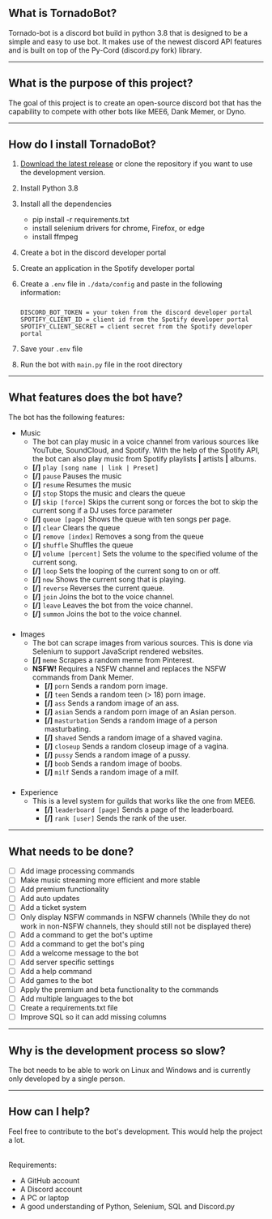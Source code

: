 ## What is TornadoBot?
Tornado-bot is a discord bot build in python 3.8 that is designed to be a simple and easy to use bot. It makes use of 
the newest discord API features and is built on top of the Py-Cord (discord.py fork) library.

---

## What is the purpose of this project?
The goal of this project is to create an open-source discord bot that has the capability to compete with other bots like
MEE6, Dank Memer, or Dyno.

---

## How do I install TornadoBot?
 1. [Download the latest release](https://github.com/staubtornado/tornado-bot/releases) or clone the repository if you want to use the development version.
 2. Install Python 3.8
 3. Install all the dependencies 
    - pip install -r requirements.txt
    - install selenium drivers for chrome, Firefox, or edge
    - install ffmpeg
 4. Create a bot in the discord developer portal
 5. Create an application in the Spotify developer portal
 6. Create a `.env` file in `./data/config` and paste in the following information:

    #####

        DISCORD_BOT_TOKEN = your token from the discord developer portal
        SPOTIFY_CLIENT_ID = client id from the Spotify developer portal
        SPOTIFY_CLIENT_SECRET = client secret from the Spotify developer portal
 7. Save your `.env` file
 8. Run the bot with `main.py` file in the root directory  

---

## What features does the bot have?
The bot has the following features:
- Music
    - The bot can play music in a voice channel from various sources like YouTube, SoundCloud, and Spotify. With the 
  help of the Spotify API, the bot can also play music from Spotify playlists **|** artists **|** albums. 
    - **[/]** `play [song name | link | Preset]`
    - **[/]** `pause` Pauses the music
    - **[/]** `resume` Resumes the music
    - **[/]** `stop` Stops the music and clears the queue
    - **[/]** `skip [force]` Skips the current song or forces the bot to skip the current song if a DJ uses force 
                              parameter
    - **[/]** `queue [page]` Shows the queue with ten songs per page.
    - **[/]** `clear` Clears the queue
    - **[/]** `remove [index]` Removes a song from the queue
    - **[/]** `shuffle` Shuffles the queue
    - **[/]** `volume [percent]` Sets the volume to the specified volume of the current song.
    - **[/]** `loop` Sets the looping of the current song to on or off.
    - **[/]** `now` Shows the current song that is playing.
    - **[/]** `reverse` Reverses the current queue.
    - **[/]** `join` Joins the bot to the voice channel.
    - **[/]** `leave` Leaves the bot from the voice channel.
    - **[/]** `summon` Joins the bot to the voice channel.

#####

- Images
    - The bot can scrape images from various sources. This is done via Selenium to support JavaScript rendered websites.
    - **[/]** `meme` Scrapes a random meme from Pinterest.
    - **NSFW!** Requires a NSFW channel and replaces the NSFW commands from Dank Memer.
      - **[/]** `porn` Sends a random porn image.
      - **[/]** `teen` Sends a random teen (> 18) porn image.
      - **[/]** `ass` Sends a random image of an ass.
      - **[/]** `asian` Sends a random porn image of an Asian person.
      - **[/]** `masturbation` Sends a random image of a person masturbating.
      - **[/]** `shaved` Sends a random image of a shaved vagina.
      - **[/]** `closeup` Sends a random closeup image of a vagina.
      - **[/]** `pussy` Sends a random image of a pussy.
      - **[/]** `boob` Sends a random image of boobs.
      - **[/]** `milf` Sends a random image of a milf.
      
#####

- Experience
  - This is a level system for guilds that works like the one from MEE6. 
    - **[/]** `leaderboard [page]` Sends a page of the leaderboard.
    - **[/]** `rank [user]` Sends the rank of the user.

---

## What needs to be done?
- [ ] Add image processing commands
- [ ] Make music streaming more efficient and more stable
- [ ] Add premium functionality
- [ ] Add auto updates
- [ ] Add a ticket system
- [ ] Only display NSFW commands in NSFW channels (While they do not work in non-NSFW channels, they should still not 
      be displayed there)
- [ ] Add a command to get the bot's uptime
- [ ] Add a command to get the bot's ping
- [ ] Add a welcome message to the bot
- [ ] Add server specific settings
- [ ] Add a help command
- [ ] Add games to the bot
- [ ] Apply the premium and beta functionality to the commands
- [ ] Add multiple languages to the bot
- [ ] Create a requirements.txt file
- [ ] Improve SQL so it can add missing columns

---

## Why is the development process so slow?
The bot needs to be able to work on Linux and Windows and is currently only developed by a single person.

---

## How can I help?
Feel free to contribute to the bot's development. This would help the project a lot.

######

Requirements:
   - A GitHub account
   - A Discord account
   - A PC or laptop
   - A good understanding of Python, Selenium, SQL and Discord.py